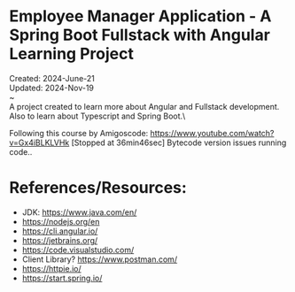 # Employee Manager Application - A Spring Boot Fullstack with Angular Learning Project
Created: 2024-June-21\
Updated: 2024-Nov-19\
~\
A project created to learn more about Angular and Fullstack development. Also to learn about Typescript and Spring Boot.\

Following this course by Amigoscode: https://www.youtube.com/watch?v=Gx4iBLKLVHk [Stopped at 36min46sec]
Bytecode version issues running code..

# References/Resources:
- JDK: https://www.java.com/en/
- https://nodejs.org/en
- https://cli.angular.io/
- https://jetbrains.org/
- https://code.visualstudio.com/
- Client Library? https://www.postman.com/
- https://httpie.io/
- https://start.spring.io/
